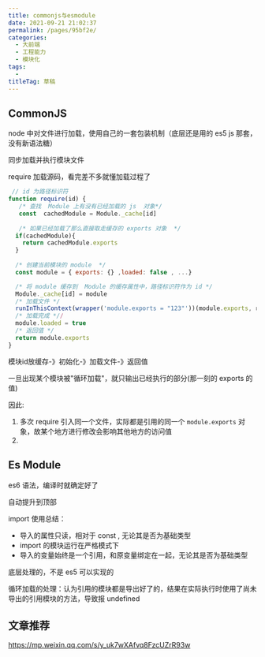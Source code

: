 ```yaml
---
title: commonjs与esmodule
date: 2021-09-21 21:02:37
permalink: /pages/95bf2e/
categories: 
  - 大前端
  - 工程能力
  - 模块化
tags: 
  - 
titleTag: 草稿
---
```

## CommonJS

node 中对文件进行加载，使用自己的一套包装机制（底层还是用的 es5 js 那套，没有新语法糖）

同步加载并执行模块文件

require 加载源码，看完差不多就懂加载过程了
```js
 // id 为路径标识符
function require(id) {
   /* 查找  Module 上有没有已经加载的 js  对象*/
   const  cachedModule = Module._cache[id]
   
   /* 如果已经加载了那么直接取走缓存的 exports 对象  */
  if(cachedModule){
    return cachedModule.exports
  }
 
  /* 创建当前模块的 module  */
  const module = { exports: {} ,loaded: false , ...}

  /* 将 module 缓存到  Module 的缓存属性中，路径标识符作为 id */  
  Module._cache[id] = module
  /* 加载文件 */
  runInThisContext(wrapper('module.exports = "123"'))(module.exports, require, module, __filename, __dirname)
  /* 加载完成 *//
  module.loaded = true 
  /* 返回值 */
  return module.exports
}
```

模块id放缓存-》初始化-》加载文件-》返回值

一旦出现某个模块被"循环加载"，就只输出已经执行的部分(那一刻的 exports 的值)

因此:
1. 多次 require 引入同一个文件，实际都是引用的同一个 `module.exports` 对象，故某个地方进行修改会影响其他地方的访问值
2. 
## Es Module

es6 语法，编译时就确定好了

自动提升到顶部

import 使用总结：
- 导入的属性只读，相对于 const , 无论其是否为基础类型
- import 的模块运行在严格模式下
- 导入的变量始终是一个引用，和原变量绑定在一起，无论其是否为基础类型

底层处理的，不是 es5 可以实现的

循环加载的处理：认为引用的模块都是导出好了的，结果在实际执行时使用了尚未导出的引用模块的方法，导致报 undefined  

## 文章推荐
https://mp.weixin.qq.com/s/y_uk7wXAfvq8FzcUZrR93w

